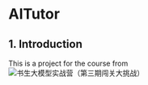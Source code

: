 # AITutor

## 1. Introduction
This is a project for the course from ![书生大模型实战营（第三期闯关大挑战）](https://github.com/InternLM/Tutorial)


